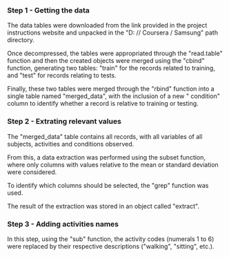 ### Step 1 - Getting the data

The data tables were downloaded from the link provided in the project instructions website and unpacked in the "D: // Coursera / Samsung" path directory.

Once decompressed, the tables were appropriated through the "read.table" function and then the created objects were merged using the "cbind" function, generating two tables: "train" for the records related to training, and "test" for records relating to tests.

Finally, these two tables were merged through the "rbind" function into a single table named "merged_data", with the inclusion of a new " condition" column to identify whether a record is relative to training or testing.

### Step 2 - Extrating relevant values

The "merged_data" table contains all records, with all variables of all subjects, activities and conditions observed.

From this, a data extraction was performed using the subset function, where only columns with values relative to the mean or standard deviation were considered.

To identify which columns should be selected, the "grep" function was used.

The result of the extraction was stored in an object called "extract".

### Step 3 - Adding activities names

In this step, using the "sub" function, the activity codes (numerals 1 to 6) were replaced by their respective descriptions ("walking", "sitting", etc.).

